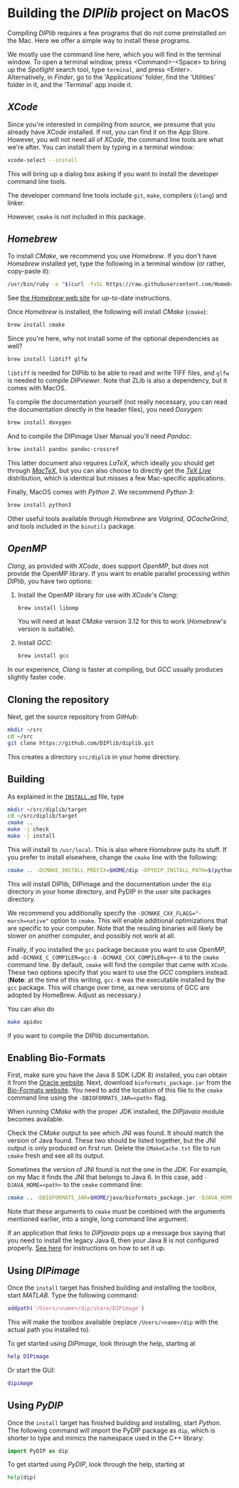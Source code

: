 # Building the *DIPlib* project on MacOS

Compiling *DIPlib* requires a few programs that do not come preinstalled on the Mac.
Here we offer a simple way to install these programs.

We mostly use the command line here, which you will find in the terminal window. To
open a terminal window, press \<Command>-\<Space> to bring up the *Spotlight* search tool,
type `terminal`, and press \<Enter>. Alternatively, in *Finder*, go to the 'Applications'
folder, find the 'Utilities' folder in it, and the 'Terminal' app inside it.

## *XCode*

Since you're interested in compiling from source, we presume that you already have
*XCode* installed. If not, you can find it on the App Store. However, you will not
need all of *XCode*, the command line tools are what we're after. You can install them
by typing in a terminal window:
```bash
xcode-select --install
```
This will bring up a dialog box asking if you want to install the developer command
line tools.

The developer command line tools include `git`, `make`, compilers (`clang`) and linker.

However, `cmake` is not included in this package.

## *Homebrew*

To install *CMake*, we recommend you use *Homebrew*. If you don't have *Homebrew*
installed yet, type the following in a terminal window (or rather, copy-paste it):
```bash
/usr/bin/ruby -e "$(curl -fsSL https://raw.githubusercontent.com/Homebrew/install/master/install)"
```
See [the *Homebrew* web site](https://brew.sh) for up-to-date instructions.

Once *Homebrew* is installed, the following will install *CMake* (`cmake`):
```bash
brew install cmake
```

Since you're here, why not install some of the optional dependencies as well?
```bash
brew install libtiff glfw
```
`libtiff` is needed for DIPlib to be able to read and write TIFF files, and
`glfw` is needed to compile *DIPviewer*. Note that ZLib is also a dependency,
but it comes with MacOS.

To compile the documentation yourself (not really necessary, you can read the
documentation directly in the header files), you need *Doxygen*:
```bash
brew install doxygen
```

And to compile the DIPimage User Manual you'll need *Pandoc*:
```bash
brew install pandoc pandoc-crossref
```

This latter document also requires *LaTeX*, which ideally you should get through
[*MacTeX*](http://www.tug.org/mactex/), but you can also choose to directly get the
[*TeX Live*](http://www.tug.org/texlive/) distribution, which is identical but misses
a few Mac-specific applications.

Finally, MacOS comes with *Python 2*. We recommend *Python 3*:
```bash
brew install python3
```

Other useful tools available through *Homebrew* are *Valgrind*, *QCacheGrind*, and
tools included in the `binutils` package.

## *OpenMP*

*Clang*, as provided with *XCode*, does support *OpenMP*, but does not provide the OpenMP library.
If you want to enable parallel processing within *DIPlib*, you have two options:

1. Install the OpenMP library for use with *XCode*'s *Clang*:
   ```bash
   brew install libomp
   ```

   You will need at least *CMake* version 3.12 for this to work (*Homebrew*'s version is suitable).

2. Install *GCC*:
   ```bash
   brew install gcc
   ```

In our experience, *Clang* is faster at compiling, but *GCC* usually produces slightly faster code.

## Cloning the repository

Next, get the source repository from *GitHub*:
```bash
mkdir ~/src
cd ~/src
git clone https://github.com/DIPlib/diplib.git
```
This creates a directory `src/diplib` in your home directory.

## Building

As explained in the [`INSTALL.md`](INSTALL.md) file, type
```bash
mkdir ~/src/diplib/target
cd ~/src/diplib/target
cmake ..
make -j check
make -j install
```

This will install to `/usr/local`. This is also where *Homebrew* puts its stuff.
If you prefer to install elsewhere, change the `cmake` line with the following:
```bash
cmake .. -DCMAKE_INSTALL_PREFIX=$HOME/dip -DPYDIP_INSTALL_PATH=$(python3 -m site --user-site)
```
This will install DIPlib, DIPimage and the documentation under the `dip` directory
in your home directory, and PyDIP in the user site packages directory.

We recommend you additionally specify the `-DCMAKE_CXX_FLAGS="-march=native"`
option to `cmake`. This will enable additional optimizations that are specific
to your computer. Note that the resuling binaries will likely be slower on another
computer, and possibly not work at all.

Finally, if you installed the `gcc` package because you want to use *OpenMP*,
add `-DCMAKE_C_COMPILER=gcc-8 -DCMAKE_CXX_COMPILER=g++-8` to the `cmake` command
line. By default, `cmake` will find the compiler that came with `XCode`. These
two options specify that you want to use the *GCC* compilers instead.
(**Note**: at the time of this writing, `gcc-8` was the executable installed by
the `gcc` package. This will change over time, as new versions of GCC are adopted
by HomeBrew. Adjust as necessary.)

You can also do
```bash
make apidoc
```
if you want to compile the DIPlib documentation.

## Enabling Bio-Formats

First, make sure you have the Java 8 SDK (JDK 8) installed, you can obtain it from the
[Oracle website](http://www.oracle.com/technetwork/java/javase/downloads/index.html). Next, download
`bioformats_package.jar` from the [Bio-Formats website](https://www.openmicroscopy.org/bio-formats/).
You need to add the location of this file to the `cmake` command line using the `-DBIOFORMATS_JAR=<path>`
flag.

When running *CMake* with the proper JDK installed, the *DIPjavaio* module becomes available.

Check the *CMake* output to see which JNI was found. It should match the version of Java found.
These two should be listed together, but the JNI output is only produced on first run. Delete the
`CMakeCache.txt` file to run `cmake` fresh and see all its output.

Sometimes the version of JNI found is not the one in the JDK. For example, on my Mac it finds the JNI
that belongs to Java 6. In this case, add `-DJAVA_HOME=<path>` to the `cmake` command line:
```bash
cmake .. -DBIOFORMATS_JAR=$HOME/java/bioformats_package.jar -DJAVA_HOME=/Library/Java/JavaVirtualMachines/jdk1.8.0_121.jdk/Contents/Home/
```
Note that these arguments to `cmake` must be combined with the arguments mentioned earlier, into a single,
long command line argument.

If an application that links to *DIPjavaio* pops up a message box saying that you need to install the
legacy Java 6, then your Java 8 is not configured properly.
[See here](https://oliverdowling.com.au/2014/03/28/java-se-8-on-mac-os-x/) for instructions
on how to set it up.

## Using *DIPimage*

Once the `install` target has finished building and installing the toolbox, start
*MATLAB*. Type the following command:
```matlab
addpath('/Users/<name>/dip/share/DIPimage')
```
This will make the toolbox available (replace `/Users/<name>/dip` with the
actual path you installed to).

To get started using *DIPimage*, look through the help, starting at
```matlab
help DIPimage
```
Or start the GUI:
```matlab
dipimage
```

## Using *PyDIP*

Once the `install` target has finished building and installing, start *Python*.
The following command will import the PyDIP package as `dip`, which is shorter to
type and mimics the namespace used in the C++ library:
```python
import PyDIP as dip
```

To get started using *PyDIP*, look through the help, starting at
```python
help(dip)
```
